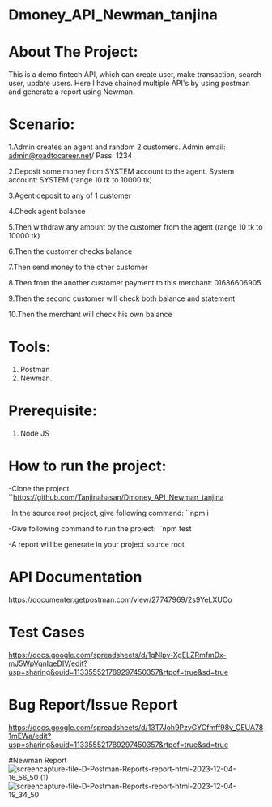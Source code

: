 # Dmoney_API_Newman_tanjina
# About The Project:
This is a demo fintech API, which can create user, make transaction, search user, update users. Here I have chained multiple API's by using postman and generate a report using Newman.

# Scenario:
1.Admin creates an agent and random 2 customers. Admin email: admin@roadtocareer.net/ Pass: 1234

2.Deposit some money from SYSTEM account to the agent. System account: SYSTEM (range 10 tk to 10000 tk)

3.Agent deposit to any of 1 customer

4.Check agent balance

5.Then withdraw any amount by the customer from the agent (range 10 tk to 10000 tk)

6.Then the customer checks balance

7.Then send money to the other customer

8.Then from the another customer payment to this merchant: 01686606905

9.Then the second customer will check both balance and statement

10.Then the merchant will check his own balance
# Tools:
1. Postman
2. Newman.


# Prerequisite:
1. Node JS


# How to run the project:

-Clone the project
``https://github.com/Tanjinahasan/Dmoney_API_Newman_tanjina

-In the source root project, give following command:
``npm i

-Give following command to run the project:
``npm test

-A report will be generate in your project source root

# API Documentation

https://documenter.getpostman.com/view/27747969/2s9YeLXUCo

# Test Cases
https://docs.google.com/spreadsheets/d/1gNlpy-XgELZRmfmDx-mJ5WpVqnIqeDIV/edit?usp=sharing&ouid=113355521789297450357&rtpof=true&sd=true

# Bug Report/Issue Report
https://docs.google.com/spreadsheets/d/13T7Joh9PzvGYCfmff98v_CEUA781mEWa/edit?usp=sharing&ouid=113355521789297450357&rtpof=true&sd=true


#Newman Report
![screencapture-file-D-Postman-Reports-report-html-2023-12-04-16_56_50 (1)](https://github.com/Tanjinahasan/Dmoney_API_Newman_tanjina/assets/49097888/a7f55bea-b66f-433f-8659-f79978509aec)
![screencapture-file-D-Postman-Reports-report-html-2023-12-04-19_34_50](https://github.com/Tanjinahasan/Dmoney_API_Newman_tanjina/assets/49097888/7c9a514b-ead8-43d9-8b79-8ed8301b28f8)

